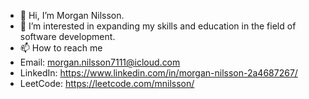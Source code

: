 - 👋 Hi, I’m Morgan Nilsson.
- 👀 I’m interested in expanding my skills and education in the field of software development.
- 📫 How to reach me
-   Email: morgan.nilsson7111@icloud.com
-   LinkedIn: https://www.linkedin.com/in/morgan-nilsson-2a4687267/
-   LeetCode: https://leetcode.com/mnilsson/

<!---
Mnilsson183/Mnilsson183 is a ✨ special ✨ repository because its `README.md` (this file) appears on your GitHub profile.
You can click the Preview link to take a look at your changes.
--->
